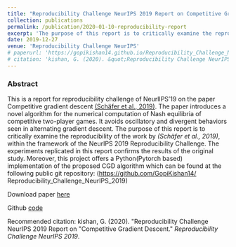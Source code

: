 ```yaml
---
title: "Reproducibility Challenge NeurIPS 2019 Report on Competitive Gradient Descent"
collection: publications
permalink: /publication/2020-01-10-reproducibility-report
excerpt: 'The purpose of this report is to critically examine the reproducibility of the work by Schäfer et al., 2019), within the framework of the NeurIPS 2019 Reproducibility Challenge.'
date: 2019-12-27
venue: 'Reproducibility Challenge NeurIPS'
# paperurl: 'https://gopikishan14.github.io/Reproducibility_Challenge_NeurIPS_2019/index.html'
# citation: 'kishan, G. (2020). &quot;Reproducibility Challenge NeurIPS 2019 Report on "Competitive Gradient Descent.&quot; <i>Reproducibility Challenge NeurIPS 2019</i>. 1(1).'
---
```

### Abstract
This is a report for reproducibility challenge of NeurlIPS’19 on the paper Competitive
gradient descent [(Schäfer et al., 2019)](https://arxiv.org/abs/1905.12103). The paper introduces a novel algorithm for the numerical computation of Nash equilibria of competitive two-player
games. It avoids oscillatory and divergent behaviors seen in alternating gradient
descent.
The purpose of this report is to critically examine the reproducibility of the
work by <i>(Schäfer et al., 2019)</i>, within the framework of the NeurIPS 2019 Reproducibility
Challenge. The experiments replicated in this report confirms the
results of the original study. Moreover, this project offers a Python(Pytorch
based) implementation of the proposed CGD algorithm which can be found at
the following public git repository: (https://github.com/GopiKishan14/
Reproducibility_Challenge_NeurIPS_2019)


Download paper [here](https://gopikishan14.github.io/Reproducibility_Challenge_NeurIPS_2019/index.html)

Github [code](https://github.com/GopiKishan14/Reproducibility_Challenge_NeurIPS_2019)

Recommended citation: kishan, G. (2020). "Reproducibility Challenge NeurIPS 2019 Report on
"Competitive Gradient Descent." <i>Reproducibility Challenge NeurIPS 2019</i>.